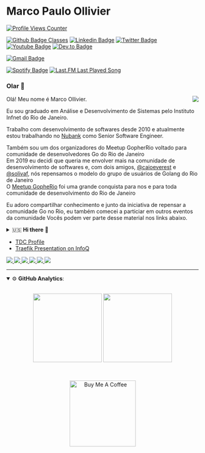 # Marco Paulo Ollivier 
[![Profile Views Counter](https://komarev.com/ghpvc/?username=marcopollivier&color=blueviolet)](https://github.com/antonkomarev/github-profile-views-counter) 

[![Github Badge Classes](https://img.shields.io/badge/-Github%20Classes-000?style=flat-square&logo=Github&logoColor=white&link=https://github.com/marcopollivier-classes)](https://github.com/marcopollivier-classes)
[![Linkedin Badge](https://img.shields.io/badge/-LinkedIn-blue?style=flat-square&logo=Linkedin&logoColor=white&link=https://www.linkedin.com/in/marcopollivier/)](https://www.linkedin.com/in/marcopollivier/)
[![Twitter Badge](https://img.shields.io/badge/-Twitter-1DA1F2?style=flat-square&logo=Twitter&logoColor=white&link=https://twitter.com/marcopollivier)](https://twitter.com/marcopollivier)
[![Youtube Badge](https://img.shields.io/badge/-Youtube-FF0000?style=flat-square&logo=Youtube&logoColor=white&link=https://youtube.com/marcopollivier)](https://youtube.com/marcopollivier)
[![Dev.to Badge](https://img.shields.io/badge/-Dev.to-363D44?style=flat-square&logo=Dev.to&logoColor=white&link=https://dev.to/marcopollivier)](https://dev.to/marcopollivier)

[![Gmail Badge](https://img.shields.io/badge/-Gmail-c14438?style=flat-square&logo=Gmail&logoColor=white&link=mailto:mollivier.dev@gmail.com)](mailto:mollivier.dev@gmail.com/)

[![Spotify Badge](https://img.shields.io/badge/-Spotify-1ED760?style=flat-square&amp;labelColor=fff&amp;logo=Spotify&link=https://open.spotify.com/user/marcopollivier)](https://open.spotify.com/user/marcopollivier)
[![Last.FM Last Played Song](https://img.shields.io/endpoint?color=blueviolet&url=https://lastfm-last-played.biancarosa.com.br/marcopollivier/latest-song?format=shields.io)](https://github.com/biancarosa/lastfm-last-played)


<h3>Olar 👋</h3>

<div>  
  <img align="right" src="https://media.tenor.com/images/523867fba2a5e8e32703d916728e02bf/tenor.gif"/>
  
  <p>Olá! Meu nome é Marco Ollivier.</p>

  <p>
    Eu sou graduado em Análise e Desenvolvimento de Sistemas pelo Instituto Infnet do Rio de Janeiro.
  </p>
  
  <p>
    Trabalho com desenvolvimento de softwares desde 2010 e atualmente estou trabalhando no <a href="https://www.nubank.com.br">Nubank</a> como Senior Software Engineer.
  </p>

  <p>
    Também sou um dos organizadores do Meetup GopherRio voltado para comunidade de desenvolvedores Go do Rio de Janeiro
    <br>
    Em 2019 eu decidi que queria me envolver mais na comunidade de desenvolvimento de softwares e, com dois amigos, 
    <a href="https://github.com/caioeverest">@caioeverest</a> e
    <a href="https://github.com/solivaf">@solivaf</a>, 
    nós repensamos o modelo do grupo de usuários de Golang do Rio de Janeiro
    <br>
    O <a href="https://www.meetup.com/GopheRio">Meetup GopheRio</a> foi uma grande conquista para nos e para toda comunidade de desenvolvimento do Rio de Janeiro
  </p>

  <p>
    Eu adoro compartilhar conhecimento e junto da iniciativa de repensar a comunidade Go no Rio, eu também comecei a particiar em outros eventos da comunidade
    Vocês podem ver parte desse material nos links abaixo.
  </p>
</div>



<details close>
  <summary>🇺🇸  <b>Hi there</b> 👋</summary>

  <br>
  <p>Hi. My name is Marco Ollivier.</p>

  <p>
      I have a degree in Systems Analysis from the Infnet Institute in Rio de Janeiro. 
      I have been working with software development since 2010.
  </p>
  <p>
      Currently, I'm working at <a href="https://www.nubank.com.br">Nubank</a> as a Senior Software Engineer.
  </p>
  <p>
      During my career, I worked with technologies like Java, Go, Clojure and JavaScript. 
      I am also one of the organizers of the Meetup GopheRio aimed at the Go community in Rio de Janeiro.
  </p>

  <p>
    In 2019 I decided to get more involved in the Software Development Community and with two friends, 
    <a href="https://github.com/caioeverest">@caioeverest</a> and 
    <a href="https://github.com/solivaf">@solivaf</a>, 
    we redesigned the Golang users group in Rio de Janeiro city. 
    The <a href="https://www.meetup.com/GopheRio">GopheRio Meetup</a> was a great achievement for us and the developers community in Rio.
  </p>

  <p>
    I love to share knowledge. And along with the initiative to redesign the Go community in Rio, 
    I also started to be more participative in other communities and events. You can see a part of my material in the links below.
  </p>
  
</details>



<ul>
  <li>
    <a href="https://thedevconf.com/palestrante/marco-ollivier">TDC Profile</a>
  </li>
  <li>
    <a href="https://www.infoq.com/br/presentations/traefik-proxy-poderoso-confiavel-producao">Traefik Presentation on InfoQ</a>
  </li>
</ul>

<a href="https://github.com/marcopollivier/whoamiclojure">
  <img src="https://img.shields.io/badge/-Clojure-5881D8?style=flat-square&logo=clojure&logoColor=white">
</a>
<a href="https://github.com/marcopollivier/whoamigo">
  <img src="https://img.shields.io/badge/-Go-00ADD8?style=flat-square&logo=go&logoColor=white">
</a>
<a href="https://github.com/marcopollivier/whoamivertx">
  <img src="http://img.shields.io/badge/-Java-007396?style=flat-square&logo=java&logoColor=white">
</a>
<a href="https://github.com/marcopollivier/whoaminode">
  <img src="http://img.shields.io/badge/-JavaScript-F7DF1E?style=flat-square&logo=JavaScript&logoColor=white">
</a>
<a href="#">
  <img src="http://img.shields.io/badge/-Terraform-623CE4?style=flat-square&logo=Terraform&logoColor=white">
</a>
<a href="#">
  <img src="http://img.shields.io/badge/-Ansible-171615?style=flat-square&logo=Ansible&logoColor=white">
</a>

--- 

<details open>
  <summary>⚙ <b>GitHub Analytics</b>: </summary>
  <br>
  <p align="center">
    <img height="180em" src="https://github-readme-stats-eight-theta.vercel.app/api?username=marcopollivier&show_icons=true&theme=tokyonight&include_all_commits=true&count_private=true"/>
    <img height="180em" src="https://github-readme-stats-eight-theta.vercel.app/api/top-langs/?username=marcopollivier&layout=compact&langs_count=8&theme=tokyonight&include_all_commits=true&count_private=true"/>
  </p>
</details>

<br>

<p align="center">
  <a href="https://www.buymeacoffee.com/marcopollivier" target="_blank">
    <img src="https://az743702.vo.msecnd.net/cdn/kofi3.png?v=a" alt="Buy Me A Coffee" width="173em">
  </a>
</p>


<!--
https://shields.io/category/social
https://simpleicons.org/
-->
